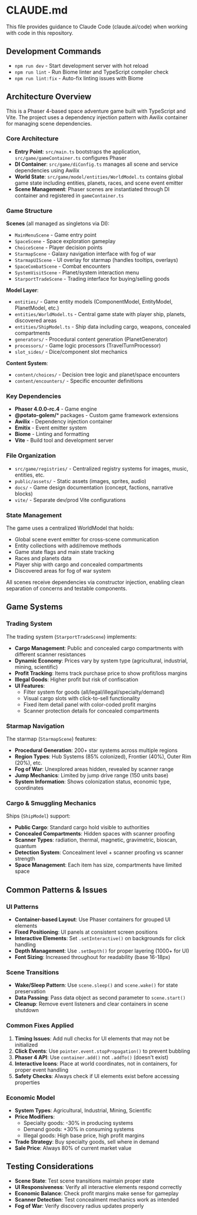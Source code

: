 # CLAUDE.md

This file provides guidance to Claude Code (claude.ai/code) when working with code in this repository.

## Development Commands

- `npm run dev` - Start development server with hot reload
- `npm run lint` - Run Biome linter and TypeScript compiler check
- `npm run lint:fix` - Auto-fix linting issues with Biome

## Architecture Overview

This is a Phaser 4-based space adventure game built with TypeScript and Vite. The project uses a dependency injection pattern with Awilix container for managing scene dependencies.

### Core Architecture

- **Entry Point**: `src/main.ts` bootstraps the application, `src/game/gameContainer.ts` configures Phaser
- **DI Container**: `src/game/diConfig.ts` manages all scene and service dependencies using Awilix
- **World State**: `src/game/model/entities/WorldModel.ts` contains global game state including entities, planets, races, and scene event emitter
- **Scene Management**: Phaser scenes are instantiated through DI container and registered in `gameContainer.ts`

### Game Structure

**Scenes** (all managed as singletons via DI):
- `MainMenuScene` - Game entry point
- `SpaceScene` - Space exploration gameplay
- `ChoiceScene` - Player decision points
- `StarmapScene` - Galaxy navigation interface with fog of war
- `StarmapUIScene` - UI overlay for starmap (handles tooltips, overlays)
- `SpaceCombatScene` - Combat encounters
- `SystemVisitScene` - Planet/system interaction menu
- `StarportTradeScene` - Trading interface for buying/selling goods

**Model Layer**:
- `entities/` - Game entity models (ComponentModel, EntityModel, PlanetModel, etc.)
- `entities/WorldModel.ts` - Central game state with player ship, planets, discovered areas
- `entities/ShipModel.ts` - Ship data including cargo, weapons, concealed compartments
- `generators/` - Procedural content generation (PlanetGenerator)
- `processors/` - Game logic processors (TravelTurnProcessor)
- `slot_sides/` - Dice/component slot mechanics

**Content System**:
- `content/choices/` - Decision tree logic and planet/space encounters
- `content/encounters/` - Specific encounter definitions

### Key Dependencies

- **Phaser 4.0.0-rc.4** - Game engine
- **@potato-golem/*** packages - Custom game framework extensions
- **Awilix** - Dependency injection container
- **Emitix** - Event emitter system
- **Biome** - Linting and formatting
- **Vite** - Build tool and development server

### File Organization

- `src/game/registries/` - Centralized registry systems for images, music, entities, etc.
- `public/assets/` - Static assets (images, sprites, audio)
- `docs/` - Game design documentation (concept, factions, narrative blocks)
- `vite/` - Separate dev/prod Vite configurations

### State Management

The game uses a centralized WorldModel that holds:
- Global scene event emitter for cross-scene communication
- Entity collections with add/remove methods
- Game state flags and main state tracking
- Races and planets data
- Player ship with cargo and concealed compartments
- Discovered areas for fog of war system

All scenes receive dependencies via constructor injection, enabling clean separation of concerns and testable components.

## Game Systems

### Trading System
The trading system (`StarportTradeScene`) implements:
- **Cargo Management**: Public and concealed cargo compartments with different scanner resistances
- **Dynamic Economy**: Prices vary by system type (agricultural, industrial, mining, scientific)
- **Profit Tracking**: Items track purchase price to show profit/loss margins
- **Illegal Goods**: Higher profit but risk of confiscation
- **UI Features**:
  - Filter system for goods (all/legal/illegal/specialty/demand)
  - Visual cargo slots with click-to-sell functionality
  - Fixed item detail panel with color-coded profit margins
  - Scanner protection details for concealed compartments

### Starmap Navigation
The starmap (`StarmapScene`) features:
- **Procedural Generation**: 200+ star systems across multiple regions
- **Region Types**: Hub Systems (85% colonized), Frontier (40%), Outer Rim (20%), etc.
- **Fog of War**: Unexplored areas hidden, revealed by scanner range
- **Jump Mechanics**: Limited by jump drive range (150 units base)
- **System Information**: Shows colonization status, economic type, coordinates

### Cargo & Smuggling Mechanics
Ships (`ShipModel`) support:
- **Public Cargo**: Standard cargo hold visible to authorities
- **Concealed Compartments**: Hidden spaces with scanner proofing
- **Scanner Types**: radiation, thermal, magnetic, gravimetric, bioscan, quantum
- **Detection System**: Concealment level + scanner proofing vs scanner strength
- **Space Management**: Each item has size, compartments have limited space

## Common Patterns & Issues

### UI Patterns
- **Container-based Layout**: Use Phaser containers for grouped UI elements
- **Fixed Positioning**: UI panels at consistent screen positions
- **Interactive Elements**: Set `.setInteractive()` on backgrounds for click handling
- **Depth Management**: Use `.setDepth()` for proper layering (1000+ for UI)
- **Font Sizing**: Increased throughout for readability (base 16-18px)

### Scene Transitions
- **Wake/Sleep Pattern**: Use `scene.sleep()` and `scene.wake()` for state preservation
- **Data Passing**: Pass data object as second parameter to `scene.start()`
- **Cleanup**: Remove event listeners and clear containers in scene shutdown

### Common Fixes Applied
1. **Timing Issues**: Add null checks for UI elements that may not be initialized
2. **Click Events**: Use `pointer.event.stopPropagation()` to prevent bubbling
3. **Phaser 4 API**: Use `container.add()` not `.addTo()` (doesn't exist)
4. **Interactive Icons**: Place at world coordinates, not in containers, for proper event handling
5. **Safety Checks**: Always check if UI elements exist before accessing properties

### Economic Model
- **System Types**: Agricultural, Industrial, Mining, Scientific
- **Price Modifiers**:
  - Specialty goods: -30% in producing systems
  - Demand goods: +30% in consuming systems
  - Illegal goods: High base price, high profit margins
- **Trade Strategy**: Buy specialty goods, sell where in demand
- **Sale Price**: Always 80% of current market value

## Testing Considerations
- **Scene State**: Test scene transitions maintain proper state
- **UI Responsiveness**: Verify all interactive elements respond correctly
- **Economic Balance**: Check profit margins make sense for gameplay
- **Scanner Detection**: Test concealment mechanics work as intended
- **Fog of War**: Verify discovery radius updates properly
